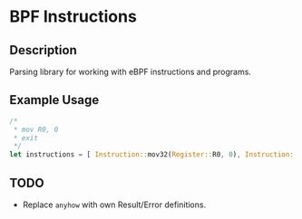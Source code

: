 # BPF Instructions

## Description
Parsing library for working with eBPF instructions and programs.

## Example Usage
```rust
/*
 * mov R0, 0
 * exit
 */
let instructions = [ Instruction::mov32(Register::R0, 0), Instruction::exit() ];
```

## TODO
- Replace `anyhow` with own Result/Error definitions.
